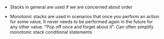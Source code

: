 - Stacks in general are used if we are concerned about order

-   Monotonic stacks are used in scenarios that once you perform an action for some value, It never needs to be performed again
in the future for any other value. "Pop off once and forget about it". Can often simplify monotonic stack conditional statements
